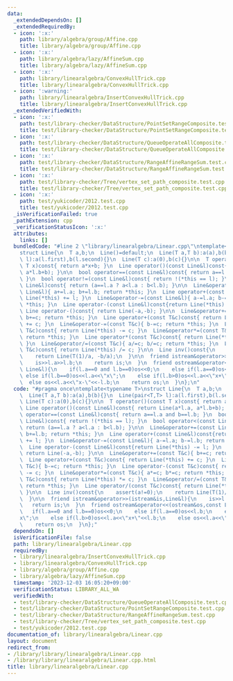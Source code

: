 ```yaml
---
data:
  _extendedDependsOn: []
  _extendedRequiredBy:
  - icon: ':x:'
    path: library/algebra/group/Affine.cpp
    title: library/algebra/group/Affine.cpp
  - icon: ':x:'
    path: library/algebra/lazy/AffineSum.cpp
    title: library/algebra/lazy/AffineSum.cpp
  - icon: ':x:'
    path: library/linearalgebra/ConvexHullTrick.cpp
    title: library/linearalgebra/ConvexHullTrick.cpp
  - icon: ':warning:'
    path: library/linearalgebra/InsertConvexHullTrick.cpp
    title: library/linearalgebra/InsertConvexHullTrick.cpp
  _extendedVerifiedWith:
  - icon: ':x:'
    path: test/library-checker/DataStructure/PointSetRangeComposite.test.cpp
    title: test/library-checker/DataStructure/PointSetRangeComposite.test.cpp
  - icon: ':x:'
    path: test/library-checker/DataStructure/QueueOperateAllComposite.test.cpp
    title: test/library-checker/DataStructure/QueueOperateAllComposite.test.cpp
  - icon: ':x:'
    path: test/library-checker/DataStructure/RangeAffineRangeSum.test.cpp
    title: test/library-checker/DataStructure/RangeAffineRangeSum.test.cpp
  - icon: ':x:'
    path: test/library-checker/Tree/vertex_set_path_composite.test.cpp
    title: test/library-checker/Tree/vertex_set_path_composite.test.cpp
  - icon: ':x:'
    path: test/yukicoder/2012.test.cpp
    title: test/yukicoder/2012.test.cpp
  _isVerificationFailed: true
  _pathExtension: cpp
  _verificationStatusIcon: ':x:'
  attributes:
    links: []
  bundledCode: "#line 2 \"library/linearalgebra/Linear.cpp\"\ntemplate<typename T>\n\
    struct Line{\n  T a,b;\n  Line()=default;\n  Line(T a,T b):a(a),b(b){}\n  Line(pair<T,T>\
    \ l):a(l.first),b(l.second){}\n  Line(T c):a(0),b(c){}\n\n  T operator()(const\
    \ T x)const{ return a*x+b; }\n  Line operator()(const Line&l)const{ return Line(a*l.a,\
    \ a*l.b+b); }\n\n  bool operator==(const Line&l)const{ return a==l.a and b==l.b;\
    \ }\n  bool operator!=(const Line&l)const{ return !(*this == l); }\n  bool operator<(const\
    \ Line&l)const{ return (a==l.a ? a<l.a : b<l.b); }\n\n  Line&operator+=(const\
    \ Line&l){ a+=l.a; b+=l.b; return *this; }\n  Line operator+(const Line&l)const{return\
    \ Line(*this) += l; }\n  Line&operator-=(const Line&l){ a-=l.a; b-=l.b; return\
    \ *this; }\n  Line operator-(const Line&l)const{return Line(*this) -= l; }\n \
    \ Line operator-()const{ return Line(-a,-b); }\n\n  Line&operator+=(const T&c){\
    \ b+=c; return *this; }\n  Line operator+(const T&c)const{ return Line(*this)\
    \ += c; }\n  Line&operator-=(const T&c){ b-=c; return *this; }\n  Line operator-(const\
    \ T&c)const{ return Line(*this) -= c; }\n  Line&operator*=(const T&c){ a*=c; b*=c;\
    \ return *this; }\n  Line operator*(const T&c)const{ return Line(*this) *= c;\
    \ }\n  Line&operator/=(const T&c){ a/=c; b/=c; return *this; }\n  Line operator/(const\
    \ T&c)const{ return Line(*this) /= c; }\n\n  Line inv()const{\n    assert(a!=0);\n\
    \    return Line(T(1)/a, -b/a);\n  }\n\n  friend istream&operator>>(istream&is,Line&l){\n\
    \    is>>l.a>>l.b;\n    return is;\n  }\n  friend ostream&operator<<(ostream&os,const\
    \ Line&l){\n    if(l.a==0 and l.b==0)os<<0;\n    else if(l.a==0)os<<l.b;\n   \
    \ else if(l.b==0)os<<l.a<<\"x\";\n    else if(l.b>0)os<<l.a<<\"x+\"<<l.b;\n  \
    \  else os<<l.a<<\"x-\"<<-l.b;\n    return os;\n  }\n};\n"
  code: "#pragma once\ntemplate<typename T>\nstruct Line{\n  T a,b;\n  Line()=default;\n\
    \  Line(T a,T b):a(a),b(b){}\n  Line(pair<T,T> l):a(l.first),b(l.second){}\n \
    \ Line(T c):a(0),b(c){}\n\n  T operator()(const T x)const{ return a*x+b; }\n \
    \ Line operator()(const Line&l)const{ return Line(a*l.a, a*l.b+b); }\n\n  bool\
    \ operator==(const Line&l)const{ return a==l.a and b==l.b; }\n  bool operator!=(const\
    \ Line&l)const{ return !(*this == l); }\n  bool operator<(const Line&l)const{\
    \ return (a==l.a ? a<l.a : b<l.b); }\n\n  Line&operator+=(const Line&l){ a+=l.a;\
    \ b+=l.b; return *this; }\n  Line operator+(const Line&l)const{return Line(*this)\
    \ += l; }\n  Line&operator-=(const Line&l){ a-=l.a; b-=l.b; return *this; }\n\
    \  Line operator-(const Line&l)const{return Line(*this) -= l; }\n  Line operator-()const{\
    \ return Line(-a,-b); }\n\n  Line&operator+=(const T&c){ b+=c; return *this; }\n\
    \  Line operator+(const T&c)const{ return Line(*this) += c; }\n  Line&operator-=(const\
    \ T&c){ b-=c; return *this; }\n  Line operator-(const T&c)const{ return Line(*this)\
    \ -= c; }\n  Line&operator*=(const T&c){ a*=c; b*=c; return *this; }\n  Line operator*(const\
    \ T&c)const{ return Line(*this) *= c; }\n  Line&operator/=(const T&c){ a/=c; b/=c;\
    \ return *this; }\n  Line operator/(const T&c)const{ return Line(*this) /= c;\
    \ }\n\n  Line inv()const{\n    assert(a!=0);\n    return Line(T(1)/a, -b/a);\n\
    \  }\n\n  friend istream&operator>>(istream&is,Line&l){\n    is>>l.a>>l.b;\n \
    \   return is;\n  }\n  friend ostream&operator<<(ostream&os,const Line&l){\n \
    \   if(l.a==0 and l.b==0)os<<0;\n    else if(l.a==0)os<<l.b;\n    else if(l.b==0)os<<l.a<<\"\
    x\";\n    else if(l.b>0)os<<l.a<<\"x+\"<<l.b;\n    else os<<l.a<<\"x-\"<<-l.b;\n\
    \    return os;\n  }\n};"
  dependsOn: []
  isVerificationFile: false
  path: library/linearalgebra/Linear.cpp
  requiredBy:
  - library/linearalgebra/InsertConvexHullTrick.cpp
  - library/linearalgebra/ConvexHullTrick.cpp
  - library/algebra/group/Affine.cpp
  - library/algebra/lazy/AffineSum.cpp
  timestamp: '2023-12-03 16:05:20+09:00'
  verificationStatus: LIBRARY_ALL_WA
  verifiedWith:
  - test/library-checker/DataStructure/QueueOperateAllComposite.test.cpp
  - test/library-checker/DataStructure/PointSetRangeComposite.test.cpp
  - test/library-checker/DataStructure/RangeAffineRangeSum.test.cpp
  - test/library-checker/Tree/vertex_set_path_composite.test.cpp
  - test/yukicoder/2012.test.cpp
documentation_of: library/linearalgebra/Linear.cpp
layout: document
redirect_from:
- /library/library/linearalgebra/Linear.cpp
- /library/library/linearalgebra/Linear.cpp.html
title: library/linearalgebra/Linear.cpp
---
```

